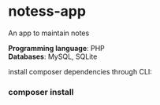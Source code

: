 # notess-app
An app to maintain notes

**Programming language**: PHP  
**Databases**: MySQL, SQLite

install composer dependencies through CLI:

### composer install
